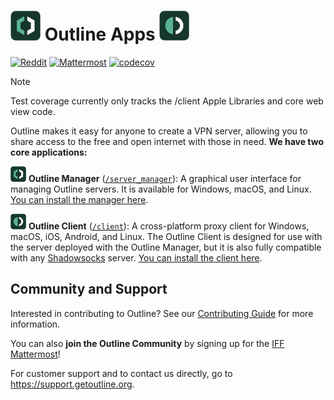 # <img alt="Outline Manager Logo" src="docs/resources/logo_manager.png" title="Outline Manager" width="48"> Outline Apps <img alt="Outline Client Logo" src="docs/resources/logo_client.png" title="Outline Client" width="48">

[![Reddit](https://badgen.net/badge/Reddit/r%2Foutlinevpn/orange)](https://www.reddit.com/r/outlinevpn/) [![Mattermost](https://badgen.net/badge/Mattermost/Outline%20Community/blue)](https://community.internetfreedomfestival.org/community/channels/outline-community) [![codecov](https://codecov.io/gh/Jigsaw-Code/outline-apps/branch/master/graph/badge.svg?token=gasD8v5tjn)](https://codecov.io/gh/Jigsaw-Code/outline-apps)

> [!NOTE]
> Test coverage currently only tracks the /client Apple Libraries and core web view code.

Outline makes it easy for anyone to create a VPN server, allowing you to share access to the free and open internet with those in need. **We have two core applications:**

<img alt="Outline Manager Logo" src="docs/resources/logo_manager.png" title="Outline Manager" width="25"> **Outline Manager** ([`/server_manager`](server_manager)): A graphical user interface for managing Outline servers. It is available for Windows, macOS, and Linux. [You can install the manager here](https://getoutline.org/get-started/#step-1).

<img alt="Outline Client Logo" src="docs/resources/logo_client.png" title="Outline Client" width="25"> **Outline Client** ([`/client`](client)): A cross-platform proxy client for Windows, macOS, iOS, Android, and Linux. The Outline Client is designed for use with the server deployed with the Outline Manager, but it is also fully compatible with any [Shadowsocks](https://shadowsocks.org/) server. [You can install the client here](https://getoutline.org/get-started/#step-3).

## Community and Support

Interested in contributing to Outline? See our [Contributing Guide](CONTRIBUTING.md) for more information.

You can also **join the Outline Community** by signing up for the [IFF Mattermost](https://wiki.digitalrights.community/index.php?title=IFF_Mattermost)!

For customer support and to contact us directly, go to https://support.getoutline.org.
